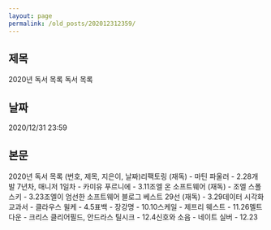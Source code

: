 ```yaml
---
layout: page
permalink: /old_posts/202012312359/
---
```


## 제목
2020년 독서 목록 독서 목록

## 날짜
2020/12/31 23:59

## 본문
2020년 독서 목록 (번호, 제목, 지은이, 날짜)리팩토링 (재독) - 마틴 파울러 - 2.28개발 7년차, 매니저 1일차 - 카미유 푸르니에 - 3.11조엘 온 소프트웨어 (재독) - 조엘 스폴스키 - 3.23조엘이 엄선한 소프트웨어 블로그 베스트 29선 (재독) - 3.29데이터 시각화 교과서 - 클라우스 윌케 - 4.5표백 - 장강명 - 10.10스케일 - 제프리 웨스트 - 11.26멜트다운 - 크리스 클리어필드, 안드라스 틸시크 - 12.4신호와 소음 - 네이트 실버 - 12.23